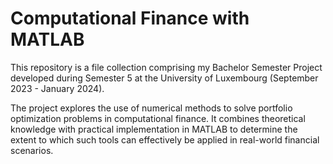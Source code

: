 # Computational Finance with MATLAB
This repository is a file collection comprising my Bachelor Semester Project developed during Semester 5 at the University of Luxembourg (September 2023 - January 2024).

The project explores the use of numerical methods to solve portfolio optimization problems in computational finance. It combines theoretical knowledge with practical implementation in MATLAB to determine the extent to which such tools can effectively be applied in real-world financial scenarios.
